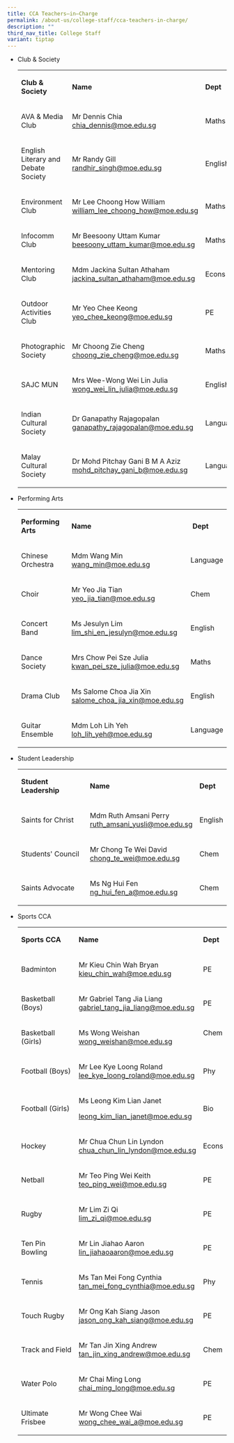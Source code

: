 ```yaml
---
title: CCA Teachers–in–Charge
permalink: /about-us/college-staff/cca-teachers-in-charge/
description: ""
third_nav_title: College Staff
variant: tiptap
---
```

<ul data-tight="true" class="tight">
<li>
<p>Club &amp; Society</p>
<table style="minWidth: 75px">
<colgroup>
<col>
<col>
<col>
</colgroup>
<tbody>
<tr>
<td rowspan="1" colspan="1">
<p><strong>Club &amp; Society</strong>
</p>
</td>
<td rowspan="1" colspan="1">
<p><strong>Name</strong>
</p>
</td>
<td rowspan="1" colspan="1">
<p><strong>Dept</strong>
</p>
</td>
</tr>
<tr>
<td rowspan="1" colspan="1">
<p>AVA &amp; Media Club</p>
</td>
<td rowspan="1" colspan="1">
<p>Mr Dennis Chia
<br><a href="chia_dennis@moe.edu.sg" rel="noopener nofollow" target="_blank">chia_dennis@moe.edu.sg</a>
</p>
</td>
<td rowspan="1" colspan="1">
<p>Maths</p>
</td>
</tr>
<tr>
<td rowspan="1" colspan="1">
<p>English Literary and Debate Society</p>
</td>
<td rowspan="1" colspan="1">
<p>Mr Randy Gill
<br><a href="mailto:randhir_singh@moe.edu.sg" rel="noopener noreferrer nofollow" target="_blank">randhir_singh@moe.edu.sg</a>
</p>
</td>
<td rowspan="1" colspan="1">
<p>English</p>
</td>
</tr>
<tr>
<td rowspan="1" colspan="1">
<p>Environment Club</p>
</td>
<td rowspan="1" colspan="1">
<p>Mr Lee Choong How William
<br><a href="mailto:william_lee_choong_how@moe.edu.sg" rel="noopener noreferrer nofollow" target="_blank">william_lee_choong_how@moe.edu.sg</a>
</p>
</td>
<td rowspan="1" colspan="1">
<p>Maths</p>
</td>
</tr>
<tr>
<td rowspan="1" colspan="1">
<p>Infocomm Club</p>
</td>
<td rowspan="1" colspan="1">
<p>Mr Beesoony Uttam Kumar
<br><a href="mailto:beesoony_uttam_kumar@moe.edu.sg" rel="noopener noreferrer nofollow" target="_blank">beesoony_uttam_kumar@moe.edu.sg</a>
</p>
</td>
<td rowspan="1" colspan="1">
<p>Maths</p>
</td>
</tr>
<tr>
<td rowspan="1" colspan="1">
<p>Mentoring Club</p>
</td>
<td rowspan="1" colspan="1">
<p>Mdm Jackina Sultan Athaham
<br><a href="mailto:jackina_sultan_athaham@moe.edu.sg" rel="noopener noreferrer nofollow" target="">jackina_sultan_athaham@moe.edu.sg</a>
</p>
</td>
<td rowspan="1" colspan="1">
<p>Econs</p>
</td>
</tr>
<tr>
<td rowspan="1" colspan="1">
<p>Outdoor Activities Club</p>
</td>
<td rowspan="1" colspan="1">
<p>Mr Yeo Chee Keong
<br><a href="mailto:yeo_chee_keong@moe.edu.sg" rel="noopener noreferrer nofollow" target="_blank">yeo_chee_keong@moe.edu.sg</a>
</p>
</td>
<td rowspan="1" colspan="1">
<p>PE</p>
</td>
</tr>
<tr>
<td rowspan="1" colspan="1">
<p>Photographic Society</p>
</td>
<td rowspan="1" colspan="1">
<p>Mr Choong Zie Cheng
<br><a href="mailto:choong_zie_cheng@moe.edu.sg" rel="noopener noreferrer nofollow" target="_blank">choong_zie_cheng@moe.edu.sg</a>
</p>
</td>
<td rowspan="1" colspan="1">
<p>Maths</p>
</td>
</tr>
<tr>
<td rowspan="1" colspan="1">
<p>SAJC MUN</p>
</td>
<td rowspan="1" colspan="1">
<p>Mrs Wee-Wong Wei Lin Julia
<br><a href="mailto:wong_wei_lin_julia@moe.edu.sg" rel="noopener noreferrer nofollow" target="_blank">wong_wei_lin_julia@moe.edu.sg</a>
</p>
</td>
<td rowspan="1" colspan="1">
<p>English</p>
</td>
</tr>
<tr>
<td rowspan="1" colspan="1">
<p>Indian Cultural Society</p>
</td>
<td rowspan="1" colspan="1">
<p>Dr Ganapathy Rajagopalan
<br><a href="mailto:ganapathy_rajagopalan@moe.edu.sg" rel="noopener noreferrer nofollow" target="_blank">ganapathy_rajagopalan@moe.edu.sg</a>
</p>
</td>
<td rowspan="1" colspan="1">
<p>Language</p>
</td>
</tr>
<tr>
<td rowspan="1" colspan="1">
<p>Malay Cultural Society</p>
</td>
<td rowspan="1" colspan="1">
<p>Dr Mohd Pitchay Gani B M A Aziz
<br><a href="mailto:mohd_pitchay_gani_b@moe.edu.sg" rel="noopener noreferrer nofollow" target="_blank">mohd_pitchay_gani_b@moe.edu.sg</a>
</p>
</td>
<td rowspan="1" colspan="1">
<p>Language</p>
</td>
</tr>
</tbody>
</table>
</li>
<li>
<p>Performing Arts</p>
<table style="minWidth: 75px">
<colgroup>
<col>
<col>
<col>
</colgroup>
<tbody>
<tr>
<td rowspan="1" colspan="1">
<p><strong>Performing Arts</strong>
</p>
</td>
<td rowspan="1" colspan="1">
<p><strong>Name</strong>
</p>
</td>
<td rowspan="1" colspan="1">
<p><strong>&nbsp;Dept</strong>
</p>
</td>
</tr>
<tr>
<td rowspan="1" colspan="1">
<p>Chinese Orchestra</p>
</td>
<td rowspan="1" colspan="1">
<p>Mdm Wang Min
<br><a href="wang_min@moe.edu.sg" rel="noopener nofollow" target="_blank">wang_min@moe.edu.sg</a>
</p>
</td>
<td rowspan="1" colspan="1">
<p>Language</p>
</td>
</tr>
<tr>
<td rowspan="1" colspan="1">
<p>Choir</p>
</td>
<td rowspan="1" colspan="1">
<p>Mr Yeo Jia Tian
<br><a href="mailto:yeo_jia_tian@moe.edu.sg" rel="noopener noreferrer nofollow" target="_blank">yeo_jia_tian@moe.edu.sg</a>
</p>
</td>
<td rowspan="1" colspan="1">
<p>Chem</p>
</td>
</tr>
<tr>
<td rowspan="1" colspan="1">
<p>Concert Band</p>
</td>
<td rowspan="1" colspan="1">
<p>Ms Jesulyn Lim
<br><a href="mailto:lim_shi_en_jesulyn@moe.edu.sg" rel="noopener noreferrer nofollow" target="_blank">lim_shi_en_jesulyn@moe.edu.sg</a>
</p>
</td>
<td rowspan="1" colspan="1">
<p>English</p>
</td>
</tr>
<tr>
<td rowspan="1" colspan="1">
<p>Dance Society</p>
</td>
<td rowspan="1" colspan="1">
<p>Mrs Chow Pei Sze Julia
<br><a href="kwan_pei_sze_julia@moe.edu.sg" rel="noopener nofollow" target="_blank">kwan_pei_sze_julia@moe.edu.sg</a>
</p>
</td>
<td rowspan="1" colspan="1">
<p>Maths</p>
</td>
</tr>
<tr>
<td rowspan="1" colspan="1">
<p>Drama Club</p>
</td>
<td rowspan="1" colspan="1">
<p>Ms Salome Choa Jia Xin
<br><a href="mailto:salome_choa_jia_xin@moe.edu.sg" rel="noopener noreferrer nofollow" target="_blank">salome_choa_jia_xin@moe.edu.sg</a>
</p>
</td>
<td rowspan="1" colspan="1">
<p>English</p>
</td>
</tr>
<tr>
<td rowspan="1" colspan="1">
<p>Guitar Ensemble</p>
</td>
<td rowspan="1" colspan="1">
<p>Mdm Loh Lih Yeh
<br><a href="mailto:loh_lih_yeh@moe.edu.sg" rel="noopener noreferrer nofollow" target="_blank">loh_lih_yeh@moe.edu.sg</a>
</p>
</td>
<td rowspan="1" colspan="1">
<p>Language</p>
</td>
</tr>
</tbody>
</table>
</li>
<li>
<p>Student Leadership</p>
<table style="minWidth: 75px">
<colgroup>
<col>
<col>
<col>
</colgroup>
<tbody>
<tr>
<td rowspan="1" colspan="1">
<p><strong>Student Leadership</strong>
</p>
</td>
<td rowspan="1" colspan="1">
<p><strong>Name</strong>
</p>
</td>
<td rowspan="1" colspan="1">
<p><strong>Dept</strong>
</p>
</td>
</tr>
<tr>
<td rowspan="1" colspan="1">
<p>Saints for Christ</p>
</td>
<td rowspan="1" colspan="1">
<p>Mdm Ruth Amsani Perry
<br><a href="mailto:ruth_amsani_yusli@moe.edu.sg" rel="noopener noreferrer nofollow" target="_blank">ruth_amsani_yusli@moe.edu.sg</a>
</p>
</td>
<td rowspan="1" colspan="1">
<p>English</p>
</td>
</tr>
<tr>
<td rowspan="1" colspan="1">
<p>Students' Council</p>
</td>
<td rowspan="1" colspan="1">
<p>Mr Chong Te Wei David
<br><a href="chong_te_wei@moe.edu.sg" rel="noopener nofollow" target="_blank">chong_te_wei@moe.edu.sg</a>
</p>
</td>
<td rowspan="1" colspan="1">
<p>Chem</p>
</td>
</tr>
<tr>
<td rowspan="1" colspan="1">
<p>Saints Advocate</p>
</td>
<td rowspan="1" colspan="1">
<p>Ms Ng Hui Fen
<br><a href="mailto:ng_hui_fen_a@moe.edu.sg" rel="noopener noreferrer nofollow" target="_blank">ng_hui_fen_a@moe.edu.sg</a>
</p>
</td>
<td rowspan="1" colspan="1">
<p>Chem</p>
</td>
</tr>
</tbody>
</table>
</li>
<li>
<p>Sports CCA</p>
<table style="minWidth: 75px">
<colgroup>
<col>
<col>
<col>
</colgroup>
<tbody>
<tr>
<td rowspan="1" colspan="1">
<p><strong>Sports CCA</strong>
</p>
</td>
<td rowspan="1" colspan="1">
<p><strong>Name</strong>
</p>
</td>
<td rowspan="1" colspan="1">
<p><strong>Dept</strong>
</p>
</td>
</tr>
<tr>
<td rowspan="1" colspan="1">
<p>Badminton</p>
</td>
<td rowspan="1" colspan="1">
<p>Mr Kieu Chin Wah Bryan
<br><a href="kieu_chin_wah@moe.edu.sg" rel="noopener nofollow" target="_blank">kieu_chin_wah@moe.edu.sg</a>
</p>
</td>
<td rowspan="1" colspan="1">
<p>PE</p>
</td>
</tr>
<tr>
<td rowspan="1" colspan="1">
<p>Basketball (Boys)</p>
</td>
<td rowspan="1" colspan="1">
<p>Mr Gabriel Tang Jia Liang
<br><a href="mailto:gabriel_tang_jia_liang@moe.edu.sg" rel="noopener noreferrer nofollow" target="">gabriel_tang_jia_liang@moe.edu.sg</a>
</p>
</td>
<td rowspan="1" colspan="1">
<p>PE</p>
</td>
</tr>
<tr>
<td rowspan="1" colspan="1">
<p>Basketball (Girls)</p>
</td>
<td rowspan="1" colspan="1">
<p>Ms Wong Weishan
<br><a href="mailto:wong_weishan@moe.edu.sg" rel="noopener noreferrer nofollow" target="_blank">wong_weishan@moe.edu.sg</a>
</p>
</td>
<td rowspan="1" colspan="1">
<p>Chem
<br>
<br>
</p>
</td>
</tr>
<tr>
<td rowspan="1" colspan="1">
<p>Football (Boys)</p>
</td>
<td rowspan="1" colspan="1">
<p>Mr Lee Kye Loong Roland
<br><a href="mailto:lee_kye_loong_roland@moe.edu.sg" rel="noopener noreferrer nofollow" target="_blank">lee_kye_loong_roland@moe.edu.sg</a>
</p>
</td>
<td rowspan="1" colspan="1">
<p>Phy</p>
</td>
</tr>
<tr>
<td rowspan="1" colspan="1">
<p>Football (Girls)</p>
</td>
<td rowspan="1" colspan="1">
<p>Ms Leong Kim Lian Janet</p>
<p><a href="leong_kim_lian_janet@moe.edu.sg" rel="noopener nofollow" target="_blank">leong_kim_lian_janet@moe.edu.sg</a>
</p>
</td>
<td rowspan="1" colspan="1">
<p>Bio</p>
</td>
</tr>
<tr>
<td rowspan="1" colspan="1">
<p>Hockey</p>
</td>
<td rowspan="1" colspan="1">
<p>Mr Chua Chun Lin Lyndon
<br><a href="mailto:chua_chun_lin_lyndon@moe.edu.sg" rel="noopener noreferrer nofollow" target="_blank">chua_chun_lin_lyndon@moe.edu.sg</a>
</p>
</td>
<td rowspan="1" colspan="1">
<p>Econs</p>
</td>
</tr>
<tr>
<td rowspan="1" colspan="1">
<p>Netball</p>
</td>
<td rowspan="1" colspan="1">
<p>Mr Teo Ping Wei Keith
<br><a href="mailto:teo_ping_wei@moe.edu.sg" rel="noopener noreferrer nofollow" target="_blank">teo_ping_wei@moe.edu.sg</a>
</p>
</td>
<td rowspan="1" colspan="1">
<p>PE</p>
</td>
</tr>
<tr>
<td rowspan="1" colspan="1">
<p>Rugby</p>
</td>
<td rowspan="1" colspan="1">
<p>Mr Lim Zi Qi
<br><a href="mailto:lim_zi_qi@moe.edu.sg" rel="noopener noreferrer nofollow" target="_blank">lim_zi_qi@moe.edu.sg</a>
</p>
</td>
<td rowspan="1" colspan="1">
<p>PE</p>
</td>
</tr>
<tr>
<td rowspan="1" colspan="1">
<p>Ten Pin Bowling</p>
</td>
<td rowspan="1" colspan="1">
<p>Mr Lin Jiahao Aaron
<br><a href="mailto:lin_jiahaoaaron@moe.edu.sg" rel="noopener noreferrer nofollow" target="_blank">lin_jiahaoaaron@moe.edu.sg</a>
</p>
</td>
<td rowspan="1" colspan="1">
<p>PE</p>
</td>
</tr>
<tr>
<td rowspan="1" colspan="1">
<p>Tennis</p>
</td>
<td rowspan="1" colspan="1">
<p>Ms Tan Mei Fong Cynthia
<br><a href="mailto:tan_mei_fong_cynthia@moe.edu.sg" rel="noopener noreferrer nofollow" target="_blank">tan_mei_fong_cynthia@moe.edu.sg</a>
</p>
</td>
<td rowspan="1" colspan="1">
<p>Phy</p>
</td>
</tr>
<tr>
<td rowspan="1" colspan="1">
<p>Touch Rugby</p>
</td>
<td rowspan="1" colspan="1">
<p>Mr Ong Kah Siang Jason
<br><a href="mailto:jason_ong_kah_siang@moe.edu.sg" rel="noopener noreferrer nofollow" target="_blank">jason_ong_kah_siang@moe.edu.sg</a>
</p>
</td>
<td rowspan="1" colspan="1">
<p>PE</p>
</td>
</tr>
<tr>
<td rowspan="1" colspan="1">
<p>Track and Field</p>
</td>
<td rowspan="1" colspan="1">
<p>Mr Tan Jin Xing Andrew
<br><a href="mailto:tan_jin_xing_andrew@moe.edu.sg" rel="noopener noreferrer nofollow" target="_blank">tan_jin_xing_andrew@moe.edu.sg</a>
</p>
</td>
<td rowspan="1" colspan="1">
<p>Chem</p>
</td>
</tr>
<tr>
<td rowspan="1" colspan="1">
<p>Water Polo</p>
</td>
<td rowspan="1" colspan="1">
<p>Mr Chai Ming Long
<br><a href="chai_ming_long@moe.edu.sg" rel="noopener nofollow" target="_blank">chai_ming_long@moe.edu.sg</a>
</p>
</td>
<td rowspan="1" colspan="1">
<p>PE</p>
</td>
</tr>
<tr>
<td rowspan="1" colspan="1">
<p>Ultimate Frisbee</p>
</td>
<td rowspan="1" colspan="1">
<p>Mr Wong Chee Wai
<br><a href="mailto:wong_chee_wai_a@moe.edu.sg" rel="noopener noreferrer nofollow" target="_blank">wong_chee_wai_a@moe.edu.sg</a>
</p>
</td>
<td rowspan="1" colspan="1">
<p>PE</p>
</td>
</tr>
</tbody>
</table>
</li>
</ul>
<p></p>